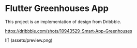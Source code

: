 # Flutter Greenhouses App

This project is an implementation of design from Dribbble.

https://dribbble.com/shots/10943529-Smart-App-Greenhouses

![] (assets/preview.png)

